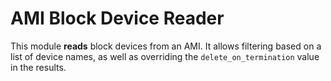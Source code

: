 AMI Block Device Reader
===============

This module **reads** block devices from an AMI.  It allows filtering based on a list of device names, as well as overriding the `delete_on_termination` value in the results.
